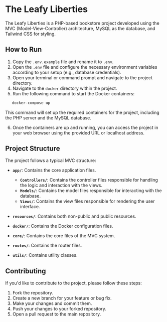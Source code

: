 # The Leafy Liberties

The Leafy Liberties is a PHP-based bookstore project developed using the MVC (Model-View-Controller) architecture, MySQL as the database, and Tailwind CSS for styling.

## How to Run

1. Copy the `.env.example` file and rename it to `.env`.
2. Open the `.env` file and configure the necessary environment variables according to your setup (e.g., database credentials).
3. Open your terminal or command prompt and navigate to the project directory.
4. Navigate to the `docker` directory within the project.
5. Run the following command to start the Docker containers:

```bash
   docker-compose up
```

This command will set up the required containers for the project, including the PHP server and the MySQL database.

6. Once the containers are up and running, you can access the project in your web browser using the provided URL or localhost address.

## Project Structure

The project follows a typical MVC structure:

- **`app/`**: Contains the core application files.
  - **`Controllers/`**: Contains the controller files responsible for handling the logic and interaction with the views.
  - **`Models/`**: Contains the model files responsible for interacting with the database.
  - **`Views/`**: Contains the view files responsible for rendering the user interface.

- **`resources/`**: Contains both non-public and public resources.
- **`docker/`**: Contains the Docker configuration files.
- **`core/`**: Contains the core files of the MVC system.
- **`routes/`**: Contains the router files.
- **`utils/`**: Contains utility classes.

## Contributing
If you'd like to contribute to the project, please follow these steps:

1. Fork the repository.
2. Create a new branch for your feature or bug fix.
3. Make your changes and commit them.
4. Push your changes to your forked repository.
5. Open a pull request to the main repository.
